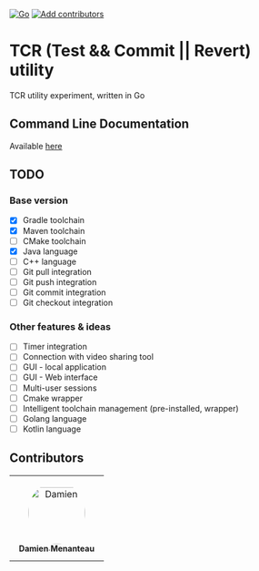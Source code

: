 [![Go](https://github.com/mengdaming/tcr/actions/workflows/go.yml/badge.svg)](https://github.com/mengdaming/tcr/actions/workflows/go.yml)
[![Add contributors](https://github.com/mengdaming/tcr/actions/workflows/add_contributors.yml/badge.svg)](https://github.com/mengdaming/tcr/actions/workflows/add_contributors.yml)

# TCR (Test && Commit || Revert) utility

TCR utility experiment, written in Go

## Command Line Documentation

Available [here](./doc/tcr.md)

## TODO

### Base version

- [x] Gradle toolchain
- [x] Maven toolchain
- [ ] CMake toolchain
- [x] Java language
- [ ] C++  language
- [ ] Git pull integration
- [ ] Git push integration
- [ ] Git commit integration
- [ ] Git checkout integration

### Other features & ideas

- [ ] Timer integration
- [ ] Connection with video sharing tool
- [ ] GUI - local application
- [ ] GUI - Web interface
- [ ] Multi-user sessions
- [ ] Cmake wrapper
- [ ] Intelligent toolchain management (pre-installed, wrapper)  
- [ ] Golang language
- [ ] Kotlin language

## Contributors

<table>
<tr>
    <td align="center" style="word-wrap: break-word; width: 150.0; height: 150.0">
        <a href=https://github.com/mengdaming>
            <img src=https://avatars.githubusercontent.com/u/1313765?v=4 width="100;"  style="border-radius:50%;align-items:center;justify-content:center;overflow:hidden;padding-top:10px" alt=Damien Menanteau/>
            <br />
            <sub style="font-size:14px"><b>Damien Menanteau</b></sub>
        </a>
    </td>
</tr>
</table>

